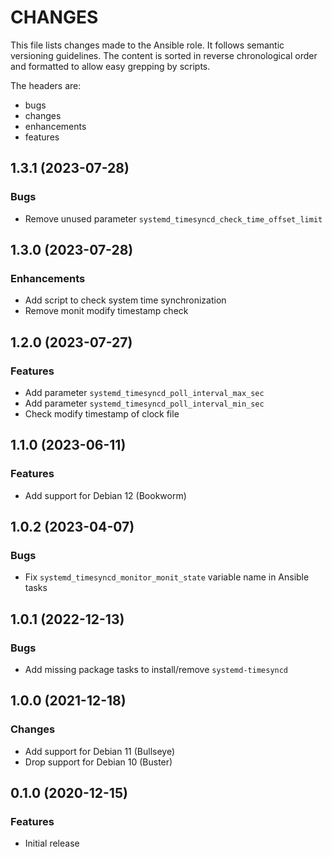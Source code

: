 # CHANGES

This file lists changes made to the Ansible role. It follows semantic versioning
guidelines. The content is sorted in reverse chronological order and formatted
to allow easy grepping by scripts.

The headers are:
- bugs
- changes
- enhancements
- features

## 1.3.1 (2023-07-28)

### Bugs

- Remove unused parameter `systemd_timesyncd_check_time_offset_limit`

## 1.3.0 (2023-07-28)

### Enhancements

- Add script to check system time synchronization
- Remove monit modify timestamp check

## 1.2.0 (2023-07-27)

### Features

- Add parameter `systemd_timesyncd_poll_interval_max_sec`
- Add parameter `systemd_timesyncd_poll_interval_min_sec`
- Check modify timestamp of clock file

## 1.1.0 (2023-06-11)

### Features

- Add support for Debian 12 (Bookworm)

## 1.0.2 (2023-04-07)

### Bugs

- Fix `systemd_timesyncd_monitor_monit_state` variable name in Ansible tasks

## 1.0.1 (2022-12-13)

### Bugs

- Add missing package tasks to install/remove `systemd-timesyncd`

## 1.0.0 (2021-12-18)

### Changes

- Add support for Debian 11 (Bullseye)
- Drop support for Debian 10 (Buster)

## 0.1.0 (2020-12-15)

### Features

- Initial release
